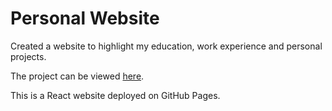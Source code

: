 # Personal Website

Created a website to highlight my education, work experience and personal projects.

The project can be viewed [here](https://jdhushenthen.github.io/).

This is a React website deployed on GitHub Pages.
